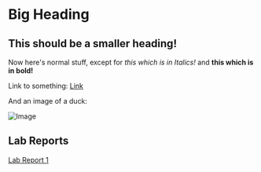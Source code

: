Big Heading
========

This should be a smaller heading!
---------------------------------

Now here's normal stuff, except for *this which is in Italics!* and **this which is in bold!**

Link to something: [Link](https://www.youtube.com/shorts/a8huLUKkZ08)

And an image of a duck:

![Image](https://hips.hearstapps.com/hmg-prod.s3.amazonaws.com/images/how-to-keep-ducks-call-ducks-1615457181.jpg?resize=640:*)

Lab Reports
----------

[Lab Report 1](https://thejoeship.github.io/-cse15l-lab-reports/lab-report-1-week-2.html)
